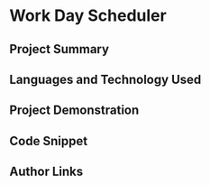 # Work Day Scheduler

## Project Summary

## Languages and Technology Used

## Project Demonstration

## Code Snippet

## Author Links